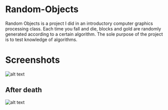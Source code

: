 # Random-Objects

Random Objects is a project I did in an introductory computer graphics processing class. Each time you fall and die, blocks and gold are randomly generated according to a certain algorithm. The sole purpose of the project is to test knowledge of algorithms.

# Screenshots

![alt text](https://i.imgur.com/G9wAAGf.png)

## After death

![alt text](https://i.imgur.com/NCGX9PV.png)
